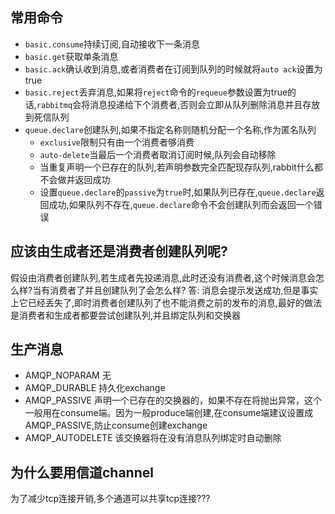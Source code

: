 ## 常用命令
- `basic.consume`持续订阅,自动接收下一条消息
- `basic.get`获取单条消息
- `basic.ack`确认收到消息,或者消费者在订阅到队列的时候就将`auto ack`设置为true
- `basic.reject`丢弃消息,如果将`reject`命令的`requeue`参数设置为true的话,`rabbitmq`会将消息投递给下个消费者,否则会立即从队列删除消息并且存放到死信队列
- `queue.declare`创建队列,如果不指定名称则随机分配一个名称,作为匿名队列
	- `exclusive`限制只有由一个消费者够消费
	- `auto-delete`当最后一个消费者取消订阅时候,队列会自动移除
	- 当重复声明一个已存在的队列,若声明参数完全匹配现存队列,rabbit什么都不会做并返回成功
	- 设置`queue.declare`的`passive`为`true`时,如果队列已存在,`queue.declare`返回成功,如果队列不存在,`queue.declare`命令不会创建队列而会返回一个错误  

## 应该由生成者还是消费者创建队列呢?
假设由消费者创建队列,若生成者先投递消息,此时还没有消费者,这个时候消息会怎么样?当有消费者了并且创建队列了会怎么样?
答: 消息会提示发送成功,但是事实上它已经丢失了,即时消费者创建队列了也不能消费之前的发布的消息,最好的做法是消费者和生成者都要尝试创建队列,并且绑定队列和交换器


## 生产消息
- AMQP_NOPARAM 无
- AMQP_DURABLE 持久化exchange
- AMQP_PASSIVE 声明一个已存在的交换器的，如果不存在将抛出异常，这个一般用在consume端。因为一般produce端创建,在consume端建议设置成AMQP_PASSIVE,防止consume创建exchange
- AMQP_AUTODELETE 该交换器将在没有消息队列绑定时自动删除

## 为什么要用信道channel
为了减少tcp连接开销,多个通道可以共享tcp连接???
